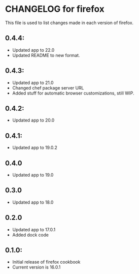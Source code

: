 # CHANGELOG for firefox

This file is used to list changes made in each version of firefox.

## 0.4.4:

* Updated app to 22.0
* Updated README to new format.

## 0.4.3:

* Updated app to 21.0
* Changed chef package server URL
* Added stuff for automatic browser customizations, still WIP.

## 0.4.2:

* Updated app to 20.0

## 0.4.1:

* Updated app to 19.0.2

## 0.4.0

* Updated app to 19.0

## 0.3.0

* Updated app to 18.0

## 0.2.0

* Updated app to 17.0.1
* Added dock code

## 0.1.0:

* Initial release of firefox cookbook
* Current version is 16.0.1
